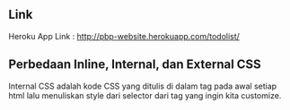 ## Link

Heroku App Link : http://pbp-website.herokuapp.com/todolist/

## Perbedaan Inline, Internal, dan External CSS

Internal CSS adalah kode CSS yang ditulis di dalam tag <style> dan dituliskan di bagian atas (header) file HTML. Sedangkan, External CSS adalah kode CSS yang ditulis pisah dengan kode HTML yang ditulis di sebuah file khusus yang berekstensi .css. File external ini biasanya diletakkan setelah bagian <head> pada halaman. Inline CSS merupakan kode CSS yang ditulis langsung pada atribut elemen HTML. 
Source: https://www.niagahoster.co.id/blog/perbedaan-internal-external-dan-inline-css/

## Tag HTML5

Terdapat 9 tag html dasar. <html>...</html> merupakan tag root yang dibutuhkan untuk membuat laman web. <head>...</head> berisi informasi mengenai laman. Head berisi title, link, meta, script, dan lainnya. <title>...</title> berisi judul laman. <body>...</body> merupakan konten yang muncul setelah tag <head>. <h1>...</h1> merupakan salah satu jenis tag yang merupakan teks agar laman lebih mudah dibaca. Terdapat h1, h2, h3, sampai dengan h6. <p>...</p> berfungsi untuk membuat paragraf teks. <a>...</a> berfungsi untuk membuat link kepada konten lain. <img> menyediakan tempat untuk memasukkan gambar.<div>...</div> menambahkan struktur pada laman.
Source: https://www.elated.com/first-10-html-tags/

## Tipe-tipe CSS Selector

CSS selector digunakan untuk memilih konten ataupun elemen yang ingin di-style. Terdapat berbagai tipe selector dalam CSS. Beberapa diantaranya seperti CSS Element Selector, CSS ID Selector, CSS Class Selector, CSS Universal Selector, dan CSS Group Selector.
Source: https://www.javatpoint.com/css-selector

## Pengimplementasian Checklist

Dengan menggunakan CSS, kita dapat meng-customize laman kita. Mudahnya, kita menambahkan tag <style>...</style> pada awal setiap html lalu menuliskan style dari selector dari tag yang ingin kita customize.
